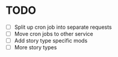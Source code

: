 # TODO

- [ ] Split up cron job into separate requests
- [ ] Move cron jobs to other service
- [ ] Add story type specific mods
- [ ] More story types